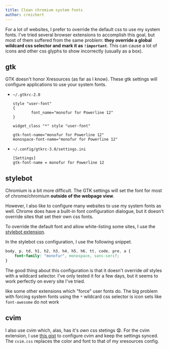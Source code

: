 ```yaml
---
title: Clean chromium system fonts
author: creichert
---
```


For a lot of websites, I prefer to override the default css to use my system
fonts. I've tried several browser extensions to accomplish this goal, but most
of them suffered from the same problem: **they override a global wildcard css
selector and mark it as `!important`**. This can cause a lot of icons and other
css glyphs to show incorrectly (usually as a box).

## gtk

GTK doesn't honor Xresources (as far as I know). These gtk settings will
configure applications to use your system fonts.

- `~/.gtkrc-2.0`

    ```
    style "user-font"
    {
            font_name="monofur for Powerline 12"
    }

    widget_class "*" style "user-font"

    gtk-font-name="monofur for Powerline 12"
    monospace-font-name="monofur for Powerline 12"
    ```

- `~/.config/gtkrc-3.0/settings.ini`

    ```
    [Settings]
    gtk-font-name = monofur for Powerline 12

    ```

## stylebot

Chromium is a bit more difficult. The GTK settings will set the font for most of
chrome/chromium **outside of the webpage view**.

However, I also like to configure many websites to use my system fonts as
well. Chrome does have a built-in font configuration dialogue, but it doesn't
override sites that set their own css fonts.

To override the default font and allow white-listing some sites, I use the
[stylebot
extension](https://chrome.google.com/webstore/detail/stylebot/oiaejidbmkiecgbjeifoejpgmdaleoha?hl=en).

In the stylebot css configuration, I use the following snippet.

```css
body, p, td, h1, h2, h3, h4, h5, h6, tt, code, pre, a {
    font-family: "monofur", monospace, sans-serif;
}
```

The good thing about this configuration is that it doesn't override _all_ styles
with a wildcard selector. I've only tested it for a few days, but it seems to
work perfectly on every site I've tried.

like some other extensions which "force" user fonts do. The big problem with
forcing system fonts using the `*` wildcard css selector is icon sets like
`font-awesome` do not work

## cvim

I also use cvim which, alas, has it's _own_ css stetings 😧. For the cvim
extension, I use [this
gist](https://gist.github.com/creichert/31914a6dc517b22f4a21777c463ab4ff) to
configure cvim and keep the settings synced. The `cvim.css` replaces the color
and font to that of my xresources config.

